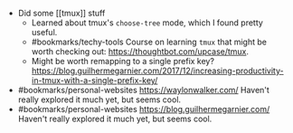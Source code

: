 - Did some [[tmux]] stuff
	- Learned about tmux's `choose-tree` mode, which I found pretty useful.
	- #bookmarks/techy-tools Course on learning `tmux` that might be worth checking out: https://thoughtbot.com/upcase/tmux.
	- Might be worth remapping to a single prefix key? https://blog.guilhermegarnier.com/2017/12/increasing-productivity-in-tmux-with-a-single-prefix-key/
- #bookmarks/personal-websites https://waylonwalker.com/ Haven't really explored it much yet, but seems cool.
- #bookmarks/personal-websites https://blog.guilhermegarnier.com/ Haven't really explored it much yet, but seems cool.